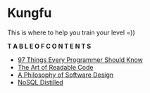 # Kungfu

This is where to help you train your level =))

**T A B L E O F C O N T E N T S**
- [97 Things Every Programmer Should Know](97things4dev/0.md)
- [The Art of Readable Code](artofcode/c0.md)
- [A Philosophy of Software Design](philosophy/c1.md)
- [NoSQL Distilled](nosql-distilled/c0.md)
